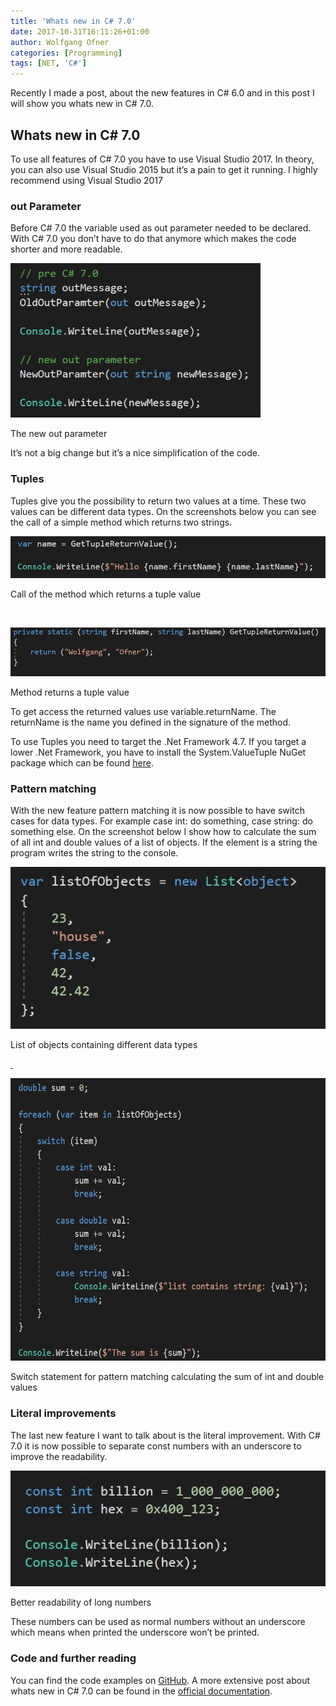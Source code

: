 ```yaml
---
title: 'Whats new in C# 7.0'
date: 2017-10-31T16:11:26+01:00
author: Wolfgang Ofner
categories: [Programming]
tags: [NET, 'C#']
---
```

Recently I made a post, about the new features in C# 6.0 and in this post I will show you whats new in C# 7.0.

## Whats new in C# 7.0

To use all features of C# 7.0 you have to use Visual Studio 2017. In theory, you can also use Visual Studio 2015 but it&#8217;s a pain to get it running. I highly recommend using Visual Studio 2017

### out Parameter

Before C# 7.0 the variable used as out parameter needed to be declared. With C# 7.0 you don&#8217;t have to do that anymore which makes the code shorter and more readable.

<div class="col-12 col-sm-10 aligncenter">
  <a href="/assets/img/posts/2017/10/out-parameter.jpg"><img loading="lazy" src="/assets/img/posts/2017/10/out-parameter.jpg" alt="new in C# 7.0 the out parameter" width="400" height="247"/></a>
  
  <p>
    The new out parameter
  </p>
</div>

It&#8217;s not a big change but it&#8217;s a nice simplification of the code.

### Tuples

Tuples give you the possibility to return two values at a time. These two values can be different data types. On the screenshots below you can see the call of a simple method which returns two strings.

<div class="col-12 col-sm-10 aligncenter">
  <a href="/assets/img/posts/2017/10/Tuples-call.jpg"><img loading="lazy" size-full" src="/assets/img/posts/2017/10/Tuples-call.jpg" alt="Tuples call" /></a>
  
  <p>
    Call of the method which returns a tuple value
  </p>
</div>

&nbsp;

<div class="col-12 col-sm-10 aligncenter">
  <a href="/assets/img/posts/2017/10/Tuples-return.jpg"><img loading="lazy" size-full" src="/assets/img/posts/2017/10/Tuples-return.jpg" alt="Tuples return" /></a>
  
  <p>
    Method returns a tuple value
  </p>
</div>

To get access the returned values use variable.returnName. The returnName is the name you defined in the signature of the method.

To use Tuples you need to target the .Net Framework 4.7. If you target a lower .Net Framework, you have to install the System.ValueTuple NuGet package which can be found [here](https://www.nuget.org/packages/System.ValueTuple/).

### Pattern matching

With the new feature pattern matching it is now possible to have switch cases for data types. For example case int: do something, case string: do something else. On the screenshot below I show how to calculate the sum of all int and double values of a list of objects. If the element is a string the program writes the string to the console.

<div class="col-12 col-sm-10 aligncenter">
  <a href="/assets/img/posts/2017/10/pattern-matching-list.jpg"><img loading="lazy" size-full" src="/assets/img/posts/2017/10/pattern-matching-list.jpg" alt="pattern matching list" /></a>
  
  <p>
    List of objects containing different data types
  </p>
</div>

[ ](/assets/img/posts/2017/10/pattern-matching-list.jpg)

<div class="col-12 col-sm-10 aligncenter">
  <a href="/assets/img/posts/2017/10/pattern-matching.jpg"><img loading="lazy" src="/assets/img/posts/2017/10/pattern-matching.jpg" alt="pattern matching" width="600" height="452"  /></a>
  
  <p>
    Switch statement for pattern matching calculating the sum of int and double values
  </p>
</div>

### Literal improvements

The last new feature I want to talk about is the literal improvement. With C# 7.0 it is now possible to separate const numbers with an underscore to improve the readability.

<div class="col-12 col-sm-10 aligncenter">
  <a href="/assets/img/posts/2017/10/Literal-improvements.jpg"><img loading="lazy" size-full" src="/assets/img/posts/2017/10/Literal-improvements.jpg" alt="Literal improvements" /></a>
  
  <p>
    Better readability of long numbers
  </p>
</div>

These numbers can be used as normal numbers without an underscore which means when printed the underscore won&#8217;t be printed.

### Code and further reading

You can find the code examples on [GitHub](https://github.com/WolfgangOfner/CSharp-7.0). A more extensive post about whats new in C# 7.0 can be found in the <a href="https://docs.microsoft.com/en-us/dotnet/csharp/whats-new/csharp-7" target="_blank" rel="noopener noreferrer">official documentation</a>.